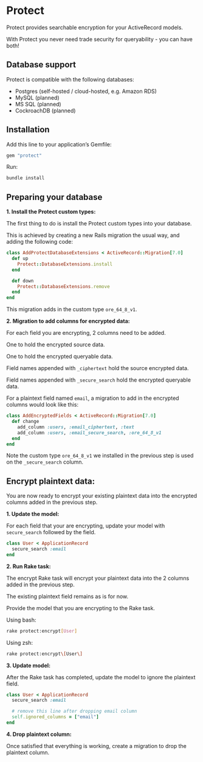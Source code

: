 # Protect

Protect provides searchable encryption for your ActiveRecord models.

With Protect you never need trade security for queryability - you can have both!

## Database support

Protect is compatible with the following databases:

- Postgres (self-hosted / cloud-hosted, e.g. Amazon RDS)
- MySQL (planned)
- MS SQL (planned)
- CockroachDB (planned)

## Installation

Add this line to your application’s Gemfile:

```ruby
gem "protect"
```

Run:

```bash
bundle install
```

## Preparing your database

**1. Install the Protect custom types:**

The first thing to do is install the Protect custom types into your database.

This is achieved by creating a new Rails migration the usual way, and adding the following code:

```ruby
class AddProtectDatabaseExtensions < ActiveRecord::Migration[7.0]
  def up
    Protect::DatabaseExtensions.install
  end

  def down
    Protect::DatabaseExtensions.remove
  end
end
```

This migration adds in the custom type `ore_64_8_v1`.

**2. Migration to add columns for encrypted data:**

For each field you are encrypting, 2 columns need to be added.

One to hold the encrypted source data.

One to hold the encrypted queryable data.

Field names appended with `_ciphertext` hold the source encrypted data.

Field names appended with `_secure_search` hold the encrypted queryable data.

For a plaintext field named `email`, a migration to add in the encrypted columns would look like this:

```ruby
class AddEncryptedFields < ActiveRecord::Migration[7.0]
  def change
    add_column :users, :email_ciphertext, :text
    add_column :users, :email_secure_search, :ore_64_8_v1
  end
end
```

Note the custom type `ore_64_8_v1` we installed in the previous step is used on the `_secure_search` column.

## Encrypt plaintext data:

You are now ready to encrypt your existing plaintext data into the encrypted columns added in the previous step.

**1. Update the model:**

For each field that your are encrypting, update your model with `secure_search` followed by the field.

```ruby
class User < ApplicationRecord
  secure_search :email
end
```

**2. Run Rake task:**

The encrypt Rake task will encrypt your plaintext data into the 2 columns added in the previous step.

The existing plaintext field remains as is for now.

Provide the model that you are encrypting to the Rake task.

Using bash:

```bash
rake protect:encrypt[User]
```

Using zsh:

```bash
rake protect:encrypt\[User\]
```

**3. Update model:**

After the Rake task has completed, update the model to ignore the plaintext field.

```ruby
class User < ApplicationRecord
  secure_search :email

  # remove this line after dropping email column
  self.ignored_columns = ["email"]
end
```

**4. Drop plaintext column:**

Once satisfied that everything is working, create a migration to drop the plaintext column.
